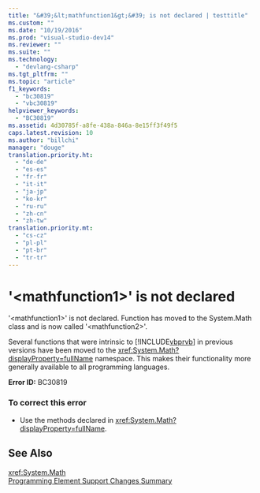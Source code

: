 ```yaml
---
title: "&#39;&lt;mathfunction1&gt;&#39; is not declared | testtitle"
ms.custom: ""
ms.date: "10/19/2016"
ms.prod: "visual-studio-dev14"
ms.reviewer: ""
ms.suite: ""
ms.technology: 
  - "devlang-csharp"
ms.tgt_pltfrm: ""
ms.topic: "article"
f1_keywords: 
  - "bc30819"
  - "vbc30819"
helpviewer_keywords: 
  - "BC30819"
ms.assetid: 4d30785f-a8fe-438a-846a-8e15ff3f49f5
caps.latest.revision: 10
ms.author: "billchi"
manager: "douge"
translation.priority.ht: 
  - "de-de"
  - "es-es"
  - "fr-fr"
  - "it-it"
  - "ja-jp"
  - "ko-kr"
  - "ru-ru"
  - "zh-cn"
  - "zh-tw"
translation.priority.mt: 
  - "cs-cz"
  - "pl-pl"
  - "pt-br"
  - "tr-tr"
---
```

# &#39;&lt;mathfunction1&gt;&#39; is not declared
'\<mathfunction1>' is not declared. Function has moved to the System.Math class and is now called '\<mathfunction2>'.  
  
 Several functions that were intrinsic to [!INCLUDE[vbprvb](../code-quality/includes/vbprvb_md.md)] in previous versions have been moved to the <xref:System.Math?displayProperty=fullName> namespace. This makes their functionality more generally available to all programming languages.  
  
 **Error ID:** BC30819  
  
### To correct this error  
  
-   Use the methods declared in <xref:System.Math?displayProperty=fullName>.  
  
## See Also  
 <xref:System.Math>   
 [Programming Element Support Changes Summary](http://msdn.microsoft.com/en-us/0483590a-6309-449c-a2fa-effa26a03b95)